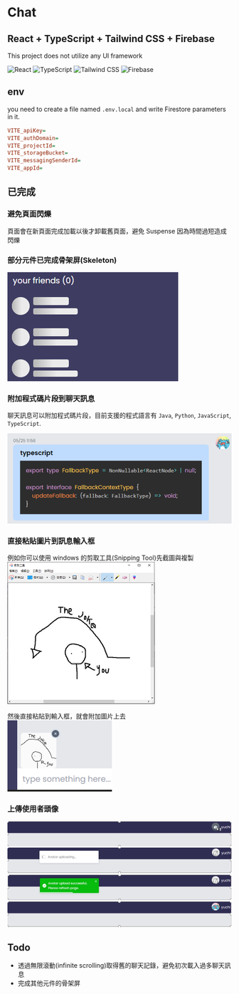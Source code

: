 # Chat

## React + TypeScript + Tailwind CSS + Firebase

This project does not utilize any UI framework

![React](https://img.shields.io/badge/-React-61DAFB?logo=React&logoColor=white)
![TypeScript](https://img.shields.io/badge/-TypeScript-3178C6?logo=TypeScript&logoColor=white)
![Tailwind CSS](https://img.shields.io/badge/-TailwindCSS-06B6D4?logo=TailwindCSS&logoColor=white)
![Firebase](https://img.shields.io/badge/-Firebase-FFCA28?logo=Firebase&logoColor=white)

## env

you need to create a file named `.env.local` and write Firestore parameters in it.

```ini
VITE_apiKey=
VITE_authDomain=
VITE_projectId=
VITE_storageBucket=
VITE_messagingSenderId=
VITE_appId=
```

## 已完成

### 避免頁面閃爍

頁面會在新頁面完成加載以後才卸載舊頁面，避免 Suspense 因為時間過短造成閃爍

### 部分元件已完成骨架屏(Skeleton)

![Skeleton](./md_images/Skeleton.PNG)

### 附加程式碼片段到聊天訊息

聊天訊息可以附加程式碼片段，目前支援的程式語言有 `Java`, `Python`, `JavaScript`, `TypeScript`.

![ChatCode](./md_images/ChatCode.PNG)

### 直接粘貼圖片到訊息輸入框

例如你可以使用 windows 的剪取工具(Snipping Tool)先截圖與複製  
![SnippingTool](./md_images/SnippingTool.png)

然後直接粘貼到輸入框，就會附加圖片上去  
![PasteImage](./md_images/PasteImage.PNG)

### 上傳使用者頭像

![SelectImage](./md_images/SelectImage.PNG)  
![UploadLoading](./md_images/UploadLoading.PNG)  
![UploadComplete](./md_images/UploadComplete.PNG)  
![RefetchAvatar](./md_images/RefetchAvatar.PNG)

## Todo

- 透過無限滾動(infinite scrolling)取得舊的聊天記錄，避免初次載入過多聊天訊息
- 完成其他元件的骨架屏

